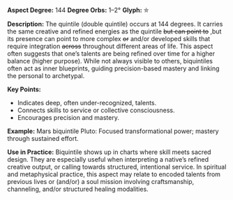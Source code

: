 **Aspect Degree:** 144
**Degree Orbs:** 1–2°
**Glyph:** ⛤

**Description:**
The quintile (double quintile) occurs at 144 degrees. It carries the same creative and refined energies as the quintile ~~but can point to~~ ,but its presence can point to more complex ~~or~~ and/or developed skills that require integration ~~across~~ throughout different areas of life. 
This aspect often suggests that one’s talents are being refined over time for a higher balance (higher purpose). While not always visible to others, biquintiles often act as inner blueprints, guiding precision-based mastery and linking the personal to archetypal. 

**Key Points:**
- Indicates deep, often under-recognized, talents. 
- Connects skills to service or collective consciousness. 
- Encourages precision and mastery. 

**Example:**
Mars biquintile Pluto: Focused transformational power; mastery through sustained effort. 

**Use in Practice:**
Biquintile shows up in charts where skill meets sacred design. They are especially useful when interpreting a native’s refined creative output, or calling towards structured, intentional service. In spiritual and metaphysical practice, this aspect may relate to encoded talents from previous lives or (and/or) a soul mission involving craftsmanship, channeling, and/or structured healing modalities. 